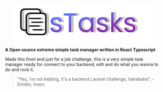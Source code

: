 <p align="center">
  <img src="https://raw.githubusercontent.com/IvsonEmidio/stasks/Tasks-Page/src/images/logo.jpg?token=GHSAT0AAAAAABSMISMPO4CU4YIGOLYJETMCYRSUQVQ" />
</p>



**A Open source extreme simple task manager written in React Typescript**

Made this front end just for a job challenge, this is a very simple task manager ready for connect to your backend, edit and do what you wanna to do and rock it.
                    
> "Yes, i'm not kidding, it's a backend Laravel challenge, hahahaha", -Emidio, Ivson.
